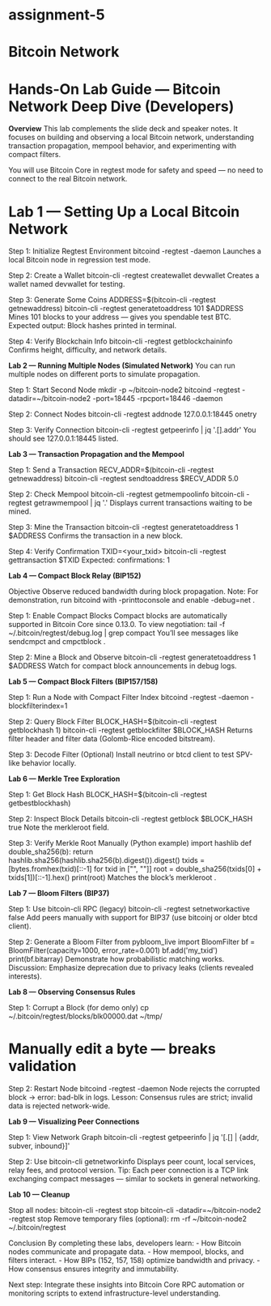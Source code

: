 # assignment-5
# Bitcoin Network

# Hands-On Lab Guide — Bitcoin Network Deep Dive (Developers)

**Overview**
This lab complements the slide deck and speaker notes. It focuses on building and observing a local
Bitcoin network, understanding transaction propagation, mempool behavior, and experimenting with
compact filters.

You will use Bitcoin Core in regtest mode for safety and speed — no need to connect to the real
Bitcoin network.

# Lab 1 — Setting Up a Local Bitcoin Network

Step 1: Initialize Regtest Environment
bitcoind -regtest -daemon
Launches a local Bitcoin node in regression test mode.

Step 2: Create a Wallet
bitcoin-cli -regtest createwallet devwallet
Creates a wallet named devwallet for testing.

Step 3: Generate Some Coins
ADDRESS=$(bitcoin-cli -regtest getnewaddress)
bitcoin-cli -regtest generatetoaddress 101 $ADDRESS
Mines 101 blocks to your address — gives you spendable test BTC.
Expected output: Block hashes printed in terminal.

Step 4: Verify Blockchain Info
bitcoin-cli -regtest getblockchaininfo
Confirms height, difficulty, and network details.


**Lab 2 — Running Multiple Nodes (Simulated Network)**
You can run multiple nodes on different ports to simulate propagation.

Step 1: Start Second Node
mkdir -p ~/bitcoin-node2
bitcoind -regtest -datadir=~/bitcoin-node2 -port=18445 -rpcport=18446 -daemon

Step 2: Connect Nodes
bitcoin-cli -regtest addnode 127.0.0.1:18445 onetry

Step 3: Verify Connection
bitcoin-cli -regtest getpeerinfo | jq '.[].addr'
You should see 127.0.0.1:18445 listed.

**Lab 3 — Transaction Propagation and the Mempool**

Step 1: Send a Transaction
RECV_ADDR=$(bitcoin-cli -regtest getnewaddress)
bitcoin-cli -regtest sendtoaddress $RECV_ADDR 5.0

Step 2: Check Mempool
bitcoin-cli -regtest getmempoolinfo
bitcoin-cli -regtest getrawmempool | jq '.'
Displays current transactions waiting to be mined.

Step 3: Mine the Transaction
bitcoin-cli -regtest generatetoaddress 1 $ADDRESS
Confirms the transaction in a new block.

Step 4: Verify Confirmation
TXID=<your_txid>
bitcoin-cli -regtest gettransaction $TXID
Expected: confirmations: 1

**Lab 4 — Compact Block Relay (BIP152)**

Objective
Observe reduced bandwidth during block propagation.
Note: For demonstration, run bitcoind with -printtoconsole and enable -debug=net .

Step 1: Enable Compact Blocks
Compact blocks are automatically supported in Bitcoin Core since 0.13.0. To view negotiation:
tail -f ~/.bitcoin/regtest/debug.log | grep compact
You’ll see messages like sendcmpct and cmpctblock .

Step 2: Mine a Block and Observe
bitcoin-cli -regtest generatetoaddress 1 $ADDRESS
Watch for compact block announcements in debug logs.

**Lab 5 — Compact Block Filters (BIP157/158)**

Step 1: Run a Node with Compact Filter Index
bitcoind -regtest -daemon -blockfilterindex=1

Step 2: Query Block Filter
BLOCK_HASH=$(bitcoin-cli -regtest getblockhash 1)
bitcoin-cli -regtest getblockfilter $BLOCK_HASH
Returns filter header and filter data (Golomb-Rice encoded bitstream).


Step 3: Decode Filter (Optional)
Install neutrino or btcd client to test SPV-like behavior locally.

**Lab 6 — Merkle Tree Exploration**

Step 1: Get Block Hash
BLOCK_HASH=$(bitcoin-cli -regtest getbestblockhash)

Step 2: Inspect Block Details
bitcoin-cli -regtest getblock $BLOCK_HASH true
Note the merkleroot field.

Step 3: Verify Merkle Root Manually (Python example)
import hashlib
def double_sha256(b):
return hashlib.sha256(hashlib.sha256(b).digest()).digest()
txids = [bytes.fromhex(txid)[::-1] for txid in ["<txid1>", "<txid2>"]]
root = double_sha256(txids[0] + txids[1])[::-1].hex()
print(root)
Matches the block’s merkleroot .

**Lab 7 — Bloom Filters (BIP37)**

Step 1: Use bitcoin-cli RPC (legacy)
bitcoin-cli -regtest setnetworkactive false
Add peers manually with support for BIP37 (use bitcoinj or older btcd client).

Step 2: Generate a Bloom Filter
from pybloom_live import BloomFilter
bf = BloomFilter(capacity=1000, error_rate=0.001)
bf.add('my_txid')
print(bf.bitarray)
Demonstrate how probabilistic matching works.
Discussion: Emphasize deprecation due to privacy leaks (clients revealed interests).

**Lab 8 — Observing Consensus Rules**

Step 1: Corrupt a Block (for demo only)
cp ~/.bitcoin/regtest/blocks/blk00000.dat ~/tmp/
# Manually edit a byte — breaks validation

Step 2: Restart Node
bitcoind -regtest -daemon
Node rejects the corrupted block → error: bad-blk in logs.
Lesson: Consensus rules are strict; invalid data is rejected network-wide.

**Lab 9 — Visualizing Peer Connections**

Step 1: View Network Graph
bitcoin-cli -regtest getpeerinfo | jq '[.[] | {addr, subver, inbound}]'

Step 2: Use bitcoin-cli getnetworkinfo
Displays peer count, local services, relay fees, and protocol version.
Tip: Each peer connection is a TCP link exchanging compact messages — similar to sockets in general
networking.

**Lab 10 — Cleanup**

Stop all nodes:
bitcoin-cli -regtest stop
bitcoin-cli -datadir=~/bitcoin-node2 -regtest stop
Remove temporary files (optional):
rm -rf ~/bitcoin-node2 ~/.bitcoin/regtest


Conclusion
By completing these labs, developers learn: - How Bitcoin nodes communicate and propagate data. -
How mempool, blocks, and filters interact. - How BIPs (152, 157, 158) optimize bandwidth and privacy. -
How consensus ensures integrity and immutability.

Next step: Integrate these insights into Bitcoin Core RPC automation or monitoring scripts to extend
infrastructure-level understanding.
